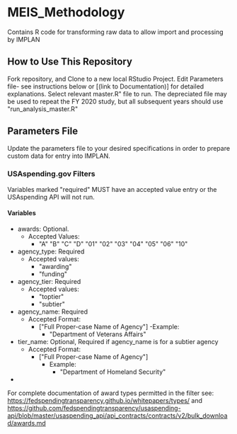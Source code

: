 # MEIS_Methodology
Contains R code for transforming raw data to allow import and processing by IMPLAN 

## How to Use This Repository
Fork repository, and Clone to a new local RStudio Project.
Edit Parameters file- see instructions below or [(link to Documentation)] for detailed explanations.
Select relevant master.R" file to run. The depreciated file may be used to repeat the FY 2020 study, but all subsequent years should use "run_analysis_master.R"


## Parameters File
Update the parameters file to your desired specifications in order to prepare custom data for entry into IMPLAN. 
### USAspending.gov Filters
Variables marked "required" MUST have an accepted value entry or the USAspending API will not run. 
#### Variables
- awards: Optional.
  - Accepted Values:
    - "A" "B" "C" "D" "01" "02" "03" "04" "05" "06" "10"
- agency_type: Required
  - Accepted values:
    - "awarding"
    - "funding"
- agency_tier: Required
  - Accepted values:
    - "toptier"
    - "subtier" 
- agency_name: Required
  - Accepted Format:
    - ["Full Proper-case Name of Agency"]
      -Example:
        - "Department of Veterans Affairs" 
- tier_name: Optional, Required if agency_name is for a subtier agency
  - Accepted Format:
    - ["Full Proper-case Name of Agency"]
      - Example:
        - "Department of Homeland Security"
-
For complete documentation of award types permitted in the filter see: https://fedspendingtransparency.github.io/whitepapers/types/ and https://github.com/fedspendingtransparency/usaspending-api/blob/master/usaspending_api/api_contracts/contracts/v2/bulk_download/awards.md



